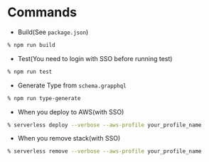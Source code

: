 # Commands
- Build(See `package.json`)
```sh
% npm run build
```

- Test(You need to login with SSO before running test)
```sh
% npm run test
```

- Generate Type from `schema.grapphql`
```sh
% npm run type-generate
```

- When you deploy to AWS(with SSO)
```sh
% serverless deploy --verbose --aws-profile your_profile_name
```

- When you remove stack(with SSO)
```sh
% serverless remove --verbose --aws-profile your_profile_name
```

